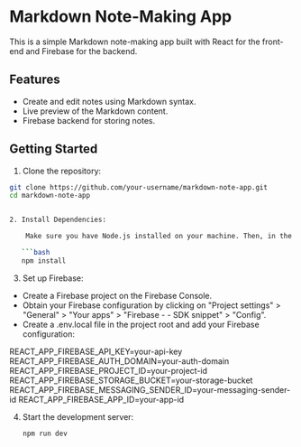 # Markdown Note-Making App

This is a simple Markdown note-making app built with React for the front-end and Firebase for the backend.

## Features

- Create and edit notes using Markdown syntax.
- Live preview of the Markdown content.
- Firebase backend for storing notes.

## Getting Started

1. Clone the repository:

```bash
git clone https://github.com/your-username/markdown-note-app.git
cd markdown-note-app


2. Install Dependencies:

    Make sure you have Node.js installed on your machine. Then, in the project directory, open your terminal and run:

   ```bash
   npm install
   ```

3. Set up Firebase:
- Create a Firebase project on the Firebase Console.
- Obtain your Firebase configuration by clicking on "Project settings" > "General" > "Your apps" > "Firebase - - SDK snippet" > "Config".
- Create a .env.local file in the project root and add your Firebase configuration:

REACT_APP_FIREBASE_API_KEY=your-api-key
REACT_APP_FIREBASE_AUTH_DOMAIN=your-auth-domain
REACT_APP_FIREBASE_PROJECT_ID=your-project-id
REACT_APP_FIREBASE_STORAGE_BUCKET=your-storage-bucket
REACT_APP_FIREBASE_MESSAGING_SENDER_ID=your-messaging-sender-id
REACT_APP_FIREBASE_APP_ID=your-app-id

4. Start the development server:

   ```bash
   npm run dev
   ```